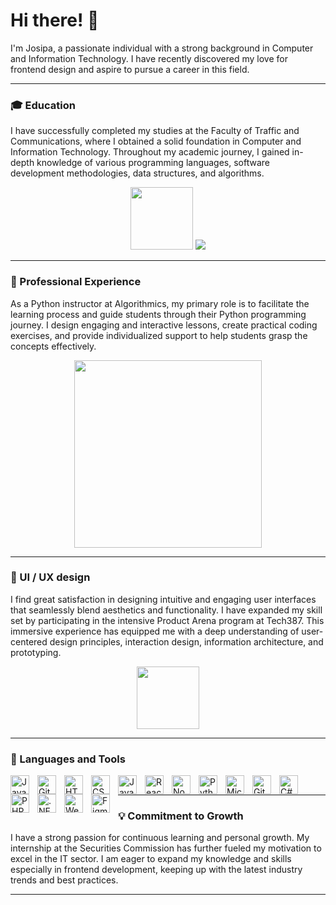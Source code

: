 # Hi there! 👋
I'm Josipa, a passionate individual with a strong background in Computer and Information Technology. I have recently discovered my love for frontend design and aspire to pursue a career in this field.

---

### 🎓 Education
I have successfully completed my studies at the Faculty of Traffic and Communications, where I obtained a solid foundation in Computer and Information Technology. Throughout my academic journey, I gained in-depth knowledge of various programming languages, software development methodologies, data structures, and algorithms.
<p align= 'center'>
  <img width= '100' src= 'https://i2.wp.com/af.unsa.ba/wp-content/uploads/2020/06/logo_AFdrmreze.png?fit=835%2C819&ssl=1](https://fsk.unsa.ba/wp/wp-content/uploads/2020/09/unsa_320-e1600370914431.png'>
  <img src= 'https://fsk.unsa.ba/wp/wp-content/uploads/2020/09/download-1-e1600370867178.png'>
</p>

---

### 💼 Professional Experience
As a Python instructor at Algorithmics, my primary role is to facilitate the learning process and guide students through their Python programming journey. I design engaging and interactive lessons, create practical coding exercises, and provide individualized support to help students grasp the concepts effectively.
<p align= 'center'>
    <img width= '300' src= "https://images.glints.com/unsafe/glints-dashboard.s3.amazonaws.com/company-banner-pic/2174c0976b1fdee6d3c09fef8f17be5b.png">
</p>

---

### 🎨 UI / UX design
I find great satisfaction in designing intuitive and engaging user interfaces that seamlessly blend aesthetics and functionality. I have expanded my skill set by participating in the intensive Product Arena program at Tech387. This immersive experience has equipped me with a deep understanding of user-centered design principles, interaction design, information architecture, and prototyping.
<p align= 'center'>
    <img width= '100' src= "https://global-uploads.webflow.com/6245a9d0497b5720bead1f55/6389f8c682f66bddb44afeab_Tech387_vertical_logo.png">
</p>

---

### 🧰 Languages and Tools

<img align="left" title="Java" width="30px" style="padding-right:10px;" src="https://cdn.jsdelivr.net/gh/devicons/devicon/icons/java/java-original.svg"/>
<img align="left" title="Git" width="30px" style="padding-right:10px;" src="https://cdn.jsdelivr.net/gh/devicons/devicon/icons/git/git-original.svg" />
<img align="left" title="HTML" width="30px" style="padding-right:10px;" src="https://cdn.jsdelivr.net/gh/devicons/devicon/icons/html5/html5-plain.svg" />
<img align="left" title="CSS" width="30px" style="padding-right:10px;" src="https://cdn.jsdelivr.net/gh/devicons/devicon/icons/css3/css3-plain.svg" />
<img align="left" title="JavaScript" width="30px" style="padding-right:10px;" src="https://cdn.jsdelivr.net/gh/devicons/devicon/icons/javascript/javascript-plain.svg" />
<img align="left" title="React" width="30px" style="padding-right:10px;" src="https://cdn.jsdelivr.net/gh/devicons/devicon/icons/react/react-original.svg" />
<img align="left" title="NodeJS" width="30px" style="padding-right:10px;" src="https://cdn.jsdelivr.net/gh/devicons/devicon/icons/nodejs/nodejs-original.svg" />
<img align="left" title="Python" width="30px" style="padding-right:10px;" src="https://cdn.jsdelivr.net/gh/devicons/devicon/icons/python/python-plain.svg" />
<img align="left" title="Microsoft SQL Server" width="30px" style="padding-right:10px;" src="https://cdn.jsdelivr.net/gh/devicons/devicon/icons/microsoftsqlserver/microsoftsqlserver-plain.svg" />
<img align="left" title="GitHub" width="30px" style="padding-right:10px;" src="https://cdn.jsdelivr.net/gh/devicons/devicon/icons/github/github-original.svg" />
<img align="left" title="C#" width="30px" style="padding-right:10px;" src="https://cdn.jsdelivr.net/gh/devicons/devicon/icons/csharp/csharp-original.svg" />
<img align="left" title="PHP" width="30px" style="padding-right:10px;" src="https://cdn.jsdelivr.net/gh/devicons/devicon/icons/php/php-original.svg" />
<img align="left" title=".NET" width="30px" style="padding-right:10px;" src="https://cdn.jsdelivr.net/gh/devicons/devicon/icons/dot-net/dot-net-original.svg" />
<img align="left" title="Webflow" width="30px" style="padding-right:10px;" src="https://cdn.jsdelivr.net/gh/devicons/devicon/icons/webflow/webflow-original.svg" />
<img align="left" title="Figma" width="30px" style="padding-right:10px;" src="https://cdn.jsdelivr.net/gh/devicons/devicon/icons/figma/figma-original.svg" />

<br />

---

### 💡 Commitment to Growth
I have a strong passion for continuous learning and personal growth. My internship at the Securities Commission has further fueled my motivation to excel in the IT sector. I am eager to expand my knowledge and skills especially in frontend development, keeping up with the latest industry trends and best practices.

---


